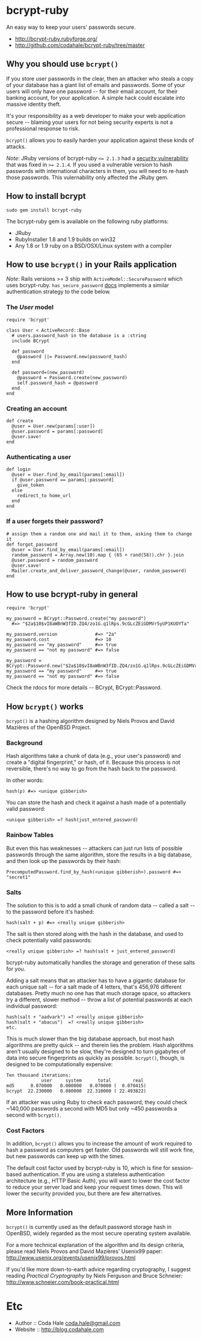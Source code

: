 # bcrypt-ruby

An easy way to keep your users' passwords secure.

* http://bcrypt-ruby.rubyforge.org/
* http://github.com/codahale/bcrypt-ruby/tree/master

## Why you should use `bcrypt()`

If you store user passwords in the clear, then an attacker who steals a copy of your database has a giant list of emails
and passwords. Some of your users will only have one password -- for their email account, for their banking account, for
your application. A simple hack could escalate into massive identity theft.

It's your responsibility as a web developer to make your web application secure -- blaming your users for not being
security experts is not a professional response to risk.

`bcrypt()` allows you to easily harden your application against these kinds of attacks.

*Note*: JRuby versions of bcrypt-ruby `<= 2.1.3` had a [security
vulnerability](http://www.mindrot.org/files/jBCrypt/internat.adv) that
was fixed in `>= 2.1.4`. If you used a vulnerable version to hash
passwords with international characters in them, you will need to
re-hash those passwords. This vulernability only affected the JRuby gem.

## How to install bcrypt

    sudo gem install bcrypt-ruby

The bcrypt-ruby gem is available on the following ruby platforms:

* JRuby
* RubyInstaller 1.8 and 1.9 builds on win32
* Any 1.8 or 1.9 ruby on a BSD/OSX/Linux system with a compiler

## How to use `bcrypt()` in your Rails application

*Note*: Rails versions >= 3 ship with `ActiveModel::SecurePassword` which uses bcrypt-ruby.
`has_secure_password` [docs](http://api.rubyonrails.org/classes/ActiveModel/SecurePassword/ClassMethods.html#method-i-has_secure_password) 
implements a similar authentication strategy to the code below.

### The _User_ model

    require 'bcrypt'

    class User < ActiveRecord::Base
      # users.password_hash in the database is a :string
      include BCrypt

      def password
        @password ||= Password.new(password_hash)
      end

      def password=(new_password)
        @password = Password.create(new_password)
        self.password_hash = @password
      end
    end

### Creating an account

    def create
      @user = User.new(params[:user])
      @user.password = params[:password]
      @user.save!
    end

### Authenticating a user

    def login
      @user = User.find_by_email(params[:email])
      if @user.password == params[:password]
        give_token
      else
        redirect_to home_url
      end
    end

### If a user forgets their password?

    # assign them a random one and mail it to them, asking them to change it
    def forgot_password
      @user = User.find_by_email(params[:email])
      random_password = Array.new(10).map { (65 + rand(58)).chr }.join
      @user.password = random_password
      @user.save!
      Mailer.create_and_deliver_password_change(@user, random_password)
    end

## How to use bcrypt-ruby in general

    require 'bcrypt'

    my_password = BCrypt::Password.create("my password")
      #=> "$2a$10$vI8aWBnW3fID.ZQ4/zo1G.q1lRps.9cGLcZEiGDMVr5yUP1KUOYTa"

    my_password.version              #=> "2a"
    my_password.cost                 #=> 10
    my_password == "my password"     #=> true
    my_password == "not my password" #=> false

    my_password = BCrypt::Password.new("$2a$10$vI8aWBnW3fID.ZQ4/zo1G.q1lRps.9cGLcZEiGDMVr5yUP1KUOYTa")
    my_password == "my password"     #=> true
    my_password == "not my password" #=> false

Check the rdocs for more details -- BCrypt, BCrypt::Password.

## How `bcrypt()` works

`bcrypt()` is a hashing algorithm designed by Niels Provos and David Mazières of the OpenBSD Project.

### Background

Hash algorithms take a chunk of data (e.g., your user's password) and create a "digital fingerprint," or hash, of it.
Because this process is not reversible, there's no way to go from the hash back to the password.

In other words:

    hash(p) #=> <unique gibberish>

You can store the hash and check it against a hash made of a potentially valid password:

    <unique gibberish> =? hash(just_entered_password)

### Rainbow Tables

But even this has weaknesses -- attackers can just run lists of possible passwords through the same algorithm, store the
results in a big database, and then look up the passwords by their hash:

    PrecomputedPassword.find_by_hash(<unique gibberish>).password #=> "secret1"

### Salts

The solution to this is to add a small chunk of random data -- called a salt -- to the password before it's hashed:

    hash(salt + p) #=> <really unique gibberish>

The salt is then stored along with the hash in the database, and used to check potentially valid passwords:

    <really unique gibberish> =? hash(salt + just_entered_password)

bcrypt-ruby automatically handles the storage and generation of these salts for you.

Adding a salt means that an attacker has to have a gigantic database for each unique salt -- for a salt made of 4
letters, that's 456,976 different databases. Pretty much no one has that much storage space, so attackers try a
different, slower method -- throw a list of potential passwords at each individual password:

    hash(salt + "aadvark") =? <really unique gibberish>
    hash(salt + "abacus")  =? <really unique gibberish>
    etc.

This is much slower than the big database approach, but most hash algorithms are pretty quick -- and therein lies the
problem. Hash algorithms aren't usually designed to be slow, they're designed to turn gigabytes of data into secure
fingerprints as quickly as possible. `bcrypt()`, though, is designed to be computationally expensive:

    Ten thousand iterations:
                 user     system      total        real
    md5      0.070000   0.000000   0.070000 (  0.070415)
    bcrypt  22.230000   0.080000  22.310000 ( 22.493822)

If an attacker was using Ruby to check each password, they could check ~140,000 passwords a second with MD5 but only
~450 passwords a second with `bcrypt()`.

### Cost Factors

In addition, `bcrypt()` allows you to increase the amount of work required to hash a password as computers get faster. Old
passwords will still work fine, but new passwords can keep up with the times.

The default cost factor used by bcrypt-ruby is 10, which is fine for session-based authentication. If you are using a
stateless authentication architecture (e.g., HTTP Basic Auth), you will want to lower the cost factor to reduce your
server load and keep your request times down. This will lower the security provided you, but there are few alternatives.

## More Information

`bcrypt()` is currently used as the default password storage hash in OpenBSD, widely regarded as the most secure operating
system available.

For a more technical explanation of the algorithm and its design criteria, please read Niels Provos and David Mazières'
Usenix99 paper:
http://www.usenix.org/events/usenix99/provos.html

If you'd like more down-to-earth advice regarding cryptography, I suggest reading <i>Practical Cryptography</i> by Niels
Ferguson and Bruce Schneier:
http://www.schneier.com/book-practical.html

# Etc

* Author  :: Coda Hale <coda.hale@gmail.com>
* Website :: http://blog.codahale.com
